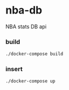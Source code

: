 # nba-db
NBA stats DB api

### build
```sh
./docker-compose build
```

### insert
```sh
./docker-compose up
```
